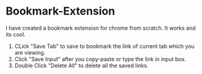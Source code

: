 # Bookmark-Extension
I have created a bookmark extension for chrome from scratch. It works and its cool.

1) CLick "Save Tab" to save to bookmark the link of current tab which you are viewing.
2) Click "Save Input" after you copy-paste or type the link in input box.
3) Double Click "Delete All" to delete all the saved links.
